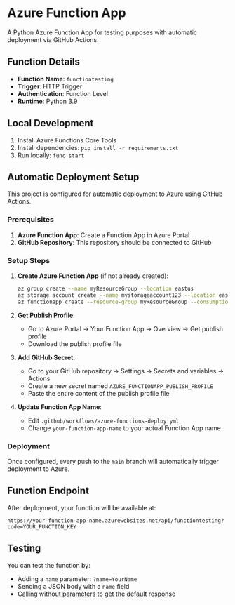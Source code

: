 # Azure Function App

A Python Azure Function App for testing purposes with automatic deployment via GitHub Actions.

## Function Details

- **Function Name**: `functiontesting`
- **Trigger**: HTTP Trigger
- **Authentication**: Function Level
- **Runtime**: Python 3.9

## Local Development

1. Install Azure Functions Core Tools
2. Install dependencies: `pip install -r requirements.txt`
3. Run locally: `func start`

## Automatic Deployment Setup

This project is configured for automatic deployment to Azure using GitHub Actions.

### Prerequisites

1. **Azure Function App**: Create a Function App in Azure Portal
2. **GitHub Repository**: This repository should be connected to GitHub

### Setup Steps

1. **Create Azure Function App** (if not already created):
   ```bash
   az group create --name myResourceGroup --location eastus
   az storage account create --name mystorageaccount123 --location eastus --resource-group myResourceGroup --sku Standard_LRS
   az functionapp create --resource-group myResourceGroup --consumption-plan-location eastus --runtime python --runtime-version 3.9 --functions-version 4 --name your-function-app-name --storage-account mystorageaccount123
   ```

2. **Get Publish Profile**:
   - Go to Azure Portal → Your Function App → Overview → Get publish profile
   - Download the publish profile file

3. **Add GitHub Secret**:
   - Go to your GitHub repository → Settings → Secrets and variables → Actions
   - Create a new secret named `AZURE_FUNCTIONAPP_PUBLISH_PROFILE`
   - Paste the entire content of the publish profile file

4. **Update Function App Name**:
   - Edit `.github/workflows/azure-functions-deploy.yml`
   - Change `your-function-app-name` to your actual Function App name

### Deployment

Once configured, every push to the `main` branch will automatically trigger deployment to Azure.

## Function Endpoint

After deployment, your function will be available at:
```
https://your-function-app-name.azurewebsites.net/api/functiontesting?code=YOUR_FUNCTION_KEY
```

## Testing

You can test the function by:
- Adding a `name` parameter: `?name=YourName`
- Sending a JSON body with a `name` field
- Calling without parameters to get the default response
